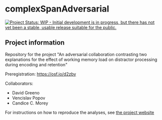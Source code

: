 # complexSpanAdversarial

<!-- badges: start -->
[![Project Status: WIP - Initial development is in progress, but there has not yet been a stable, usable release suitable for the public.](https://www.repostatus.org/badges/latest/wip.svg)](https://www.repostatus.org/#wip)
<!-- badges: end -->

## Project information

Repository for the project "An adversarial collaboration contrasting two explanations for the effect of working memory load on distractor processing during encoding and retention"

Preregistration: https://osf.io/d2zby

Collaborators:

- David Greeno
- Vencislav Popov
- Candice C. Morey

For instructions on how to reproduce the analyses, see [the project website](https://venpopov.github.io/complexSpanAdversarial/)
